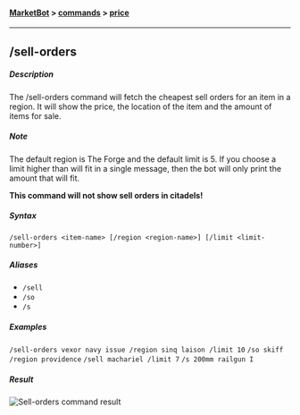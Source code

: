 #### [MarketBot](/MarketBot) > [commands](/MarketBot/commands) > [price](/MarketBot/commands/sell-orders)

---

## /sell-orders
##### Description
The /sell-orders command will fetch the cheapest sell orders for an item in a region. It will show the price, the location of the item and the amount of items for sale.

##### Note
The default region is The Forge and the default limit is 5. If you choose a limit higher than will fit in a single message, then the bot will only print the amount that will fit.

**This command will not show sell orders in citadels!**
##### Syntax
`/sell-orders <item-name> [/region <region-name>] [/limit <limit-number>]`

##### Aliases
* `/sell`
* `/so`
* `/s`

##### Examples
`/sell-orders vexor navy issue /region sinq laison /limit 10`
`/so skiff /region providence`
`/sell machariel /limit 7`
`/s 200mm railgun I`

##### Result
![Sell-orders command result](https://user-images.githubusercontent.com/3472373/32986152-991aa69c-cccb-11e7-8815-b2d1c4407b2a.png)

